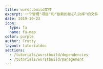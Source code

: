 ```yaml
---
title: wurst.build文件
excerpt: 一个管理"项目"和"依赖的核心lib库"的文件
date: 2019-10-23
icon:
  type: fa
  name: fa-map
color: purple
author: Frotty
layout: tutorialdoc
sections:
  - /tutorials/wurstbuild/dependencies
  - /tutorials/wurstbuild/management
---
```

